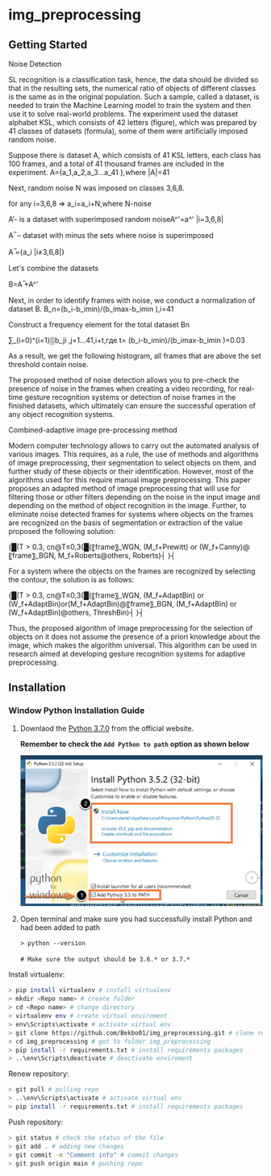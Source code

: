 # img_preprocessing
## Getting Started
 Noise Detection

SL recognition is a classification task, hence, the data should be divided so that in the resulting sets, the numerical ratio of objects of different classes is the same as in the original population. Such a sample, called a dataset, is needed to train the Machine Learning model to train the system and then use it to solve real-world problems.  The experiment used the dataset alphabet KSL, which consists of 42 letters (figure), which was prepared by 41 classes of datasets (formula), some of them were artificially imposed random noise.

 

Suppose there is dataset A, which consists of 41 KSL letters, each class has 100 frames, and a total of 41 thousand frames are included in the experiment.
А={a_1,a_2,a_3…a_41 },where |A|=41  

Next, random noise N was imposed on classes 3,6,8.

for any  i=3,6,8 ⇒ a_i=a_i+N,where N-noise

A’- is a dataset with superimposed random noiseA^'=a^' |i=3,6,8|


A ̅ – dataset with minus the sets where noise is superimposed

A ̅={a_i  |i≠3,6,8|}

Let's combine the datasets

B=A ̅+A^'

Next, in order to identify frames with noise, we conduct a normalization of dataset B.
B_n=(b_i-b_imin)/(b_imax-b_imin ),i=41

Construct a frequency element for the total dataset Bn

∑_(i=0)^(i=1)▒b_ji ,j=1…41,i+t,где t=  (b_i-b_imin)/(b_imax-b_imin )=0.03

As a result, we get the following histogram, all frames that are above the set threshold contain noise.

 

The proposed method of noise detection allows you to pre-check the presence of noise in the frames when creating a video recording, for real-time gesture recognition systems or detection of noise frames in the finished datasets, which ultimately can ensure the successful operation of any object recognition systems.

Combined-adaptive image pre-processing method

Modern computer technology allows to carry out the automated analysis of various images. This requires, as a rule, the use of methods and algorithms of image preprocessing, their segmentation to select objects on them, and further study of these objects or their identification. However, most of the algorithms used for this require manual image preprocessing. This paper proposes an adapted method of image preprocessing that will use for filtering those or other filters depending on the noise in the input image and depending on the method of object recognition in the image.
Further, to eliminate noise detected frames for systems where objects on the frames are recognized on the basis of segmentation or extraction of the value proposed the following solution: 



{█(T > 0.3,   cn@T≤0,3{█(〖frame〗_WGN,   (M_f+Prewitt) or (W_f+Canny)@〖frame〗_BGN,   M_f+Roberts@others,   Roberts)┤ )┤

For a system where the objects on the frames are recognized by selecting the contour, the solution is as follows:


{█(T > 0.3,   cn@T≤0,3{█(〖frame〗_WGN,   (M_f+AdaptBin) or (W_f+AdaptBin)or(M_f+AdaptBin)@〖frame〗_BGN,   (M_f+AdaptBin) or (W_f+AdaptBin)@others,   ThreshBin)┤ )┤



Thus, the proposed algorithm of image preprocessing for the selection of objects on it does not assume the presence of a priori knowledge about the image, which makes the algorithm universal. This algorithm can be used in research aimed at developing gesture recognition systems for adaptive preprocessing. 


## Installation
### Window Python Installation Guide

1. Downlaod the [Python 3.7.0](https://www.python.org/ftp/python/3.7.0/python-3.7.0.exe) from the official website.

	**Remember to check the `Add Python to path` option as shown below**

	![window-installation](https://raw.githubusercontent.com/sunwaytechclub/Python-Installation-Guide/master/pictures/window-install.jpg)

2. Open terminal and make sure you had successfully install Python and had been added to path

	```
	> python --version

	# Make sure the output should be 3.6.* or 3.7.*
	```
Install virtualenv:

```sh
> pip install virtualenv # install virtualenv
> mkdir <Repo name> # create folder
> cd <Repo name> # change directory
> virtualenv env # create virtual enviroment
> env\Scripts\activate # activate virtual env
> git clone https://github.com/Bekbo01/img_preprocessing.git # clone repository
> cd img_preprocessing # got to folder img_preprocessing
> pip install -r requirements.txt # install requirements packages
> ..\env\Scripts\deactivate # deactivate enviroment
```

Renew repository:

```sh
> git pull # pulling repo
> ..\env\Scripts\activate # activate virtual env
> pip install -r requirements.txt # install requirements packages
```
Push repository:
```sh
> git status # check the status of the file
> git add . # adding new changes
> git commit -m "Comment info" # commit changes
> git push origin main # pushing repo
```
